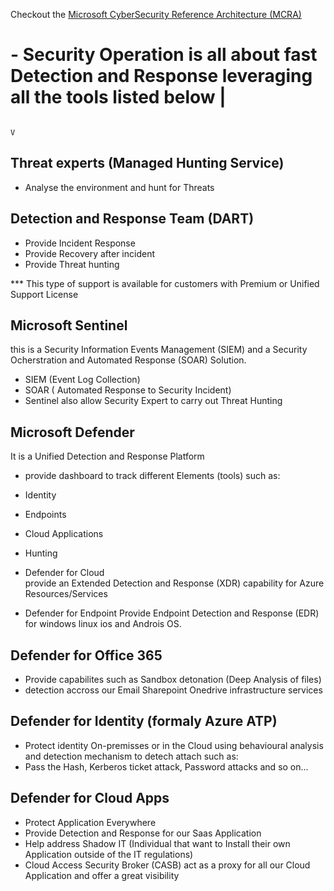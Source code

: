 
Checkout the [Microsoft CyberSecurity Reference Architecture (MCRA)](https://www.bing.com/ck/a?!&&p=8b42e6b2ed370f80JmltdHM9MTY3ODA2MDgwMCZpZ3VpZD0wZmRiMWY5ZS1iZjJhLTY3MjUtMjAwYi0wZDlkYmU0ZDY2YmMmaW5zaWQ9NTIwMQ&ptn=3&hsh=3&fclid=0fdb1f9e-bf2a-6725-200b-0d9dbe4d66bc&psq=mcra+microsoft&u=a1aHR0cHM6Ly9sZWFybi5taWNyb3NvZnQuY29tL2VuLXVzL3NlY3VyaXR5L2N5YmVyc2VjdXJpdHktcmVmZXJlbmNlLWFyY2hpdGVjdHVyZS9tY3Jh&ntb=1)

# - Security Operation is all about fast Detection and Response  leveraging all the tools listed below |
                                                                                                       V
## Threat experts (Managed Hunting Service)  
- Analyse the environment and hunt for Threats

## Detection and Response Team (DART)  
- Provide Incident Response
- Provide Recovery after incident
- Provide Threat hunting

*** This type of support is available for customers with Premium or Unified Support License  

## Microsoft Sentinel  
this is a Security Information Events Management (SIEM) and a Security Ocherstration and Automated Response (SOAR) Solution.

- SIEM (Event Log Collection)
- SOAR ( Automated Response to Security Incident)
- Sentinel also allow Security Expert to carry out Threat Hunting

## Microsoft Defender  
It is a Unified Detection and Response Platform  
- provide dashboard to track different Elements (tools) such as: 

 - Identity 
 - Endpoints  
 - Cloud Applications  
 - Hunting  
 
- Defender for Cloud   
provide an Extended  Detection and Response (XDR) capability for Azure Resources/Services

- Defender for Endpoint 
Provide Endpoint Detection and Response (EDR) for windows linux ios and Androis OS.  

## Defender for Office 365  
- Provide capabilites such as Sandbox detonation (Deep Analysis of files)
 - detection accross our Email Sharepoint Onedrive infrastructure  services  

## Defender for Identity (formaly Azure ATP)  
- Protect identity On-premisses or in the Cloud using behavioural analysis and detection mechanism to detech attach such as:   
 - Pass the Hash, Kerberos ticket attack, Password attacks and so on...  

## Defender for Cloud Apps  
- Protect Application Everywhere  
- Provide Detection and Response for our Saas Application  
- Help address Shadow IT  (Individual that want to Install their own Application outside of the IT regulations)  
- Cloud Access Security Broker (CASB) act as a proxy for all our Cloud Application  and offer a great visibility  




